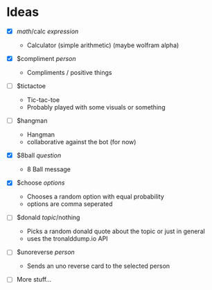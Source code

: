 # Ideas

* [x] $math/$calc _expression_
  * Calculator (simple arithmetic) (maybe wolfram alpha)
* [x] $compliment _person_
  * Compliments / positive things
* [ ] $tictactoe 
  * Tic-tac-toe
  * Probably played with some visuals or something
* [ ] $hangman
  * Hangman
  * collaborative against the bot (for now)
* [x] $8ball _question_
  * 8 Ball message
* [x] $choose _options_
  * Chooses a random option with equal probability
  * options are comma seperated
* [ ] $donald _topic_/nothing
  * Picks a random donald quote about the topic or just in general
  * uses the tronalddump.io API
* [ ] $unoreverse _person_
  * Sends an uno reverse card to the selected person

* [ ] More stuff...